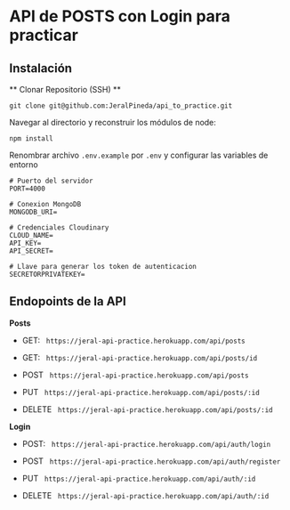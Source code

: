 # API de POSTS con Login para practicar

## Instalación

** Clonar Repositorio (SSH) **

```
git clone git@github.com:JeralPineda/api_to_practice.git

```

Navegar al directorio y reconstruir los módulos de node:

```
npm install

```

Renombrar archivo `.env.example` por `.env` y configurar las variables de entorno

```
# Puerto del servidor
PORT=4000

# Conexion MongoDB
MONGODB_URI=

# Credenciales Cloudinary
CLOUD_NAME=
API_KEY=
API_SECRET=

# Llave para generar los token de autenticacion
SECRETORPRIVATEKEY=

```

## Endopoints de la API

**Posts**

- GET: ` https://jeral-api-practice.herokuapp.com/api/posts`

- GET: ` https://jeral-api-practice.herokuapp.com/api/posts/id`

- POST ` https://jeral-api-practice.herokuapp.com/api/posts`

- PUT ` https://jeral-api-practice.herokuapp.com/api/posts/:id`

- DELETE ` https://jeral-api-practice.herokuapp.com/api/posts/:id`

**Login**

- POST: ` https://jeral-api-practice.herokuapp.com/api/auth/login`

- POST ` https://jeral-api-practice.herokuapp.com/api/auth/register`

- PUT ` https://jeral-api-practice.herokuapp.com/api/auth/:id`

- DELETE ` https://jeral-api-practice.herokuapp.com/api/auth/:id`
